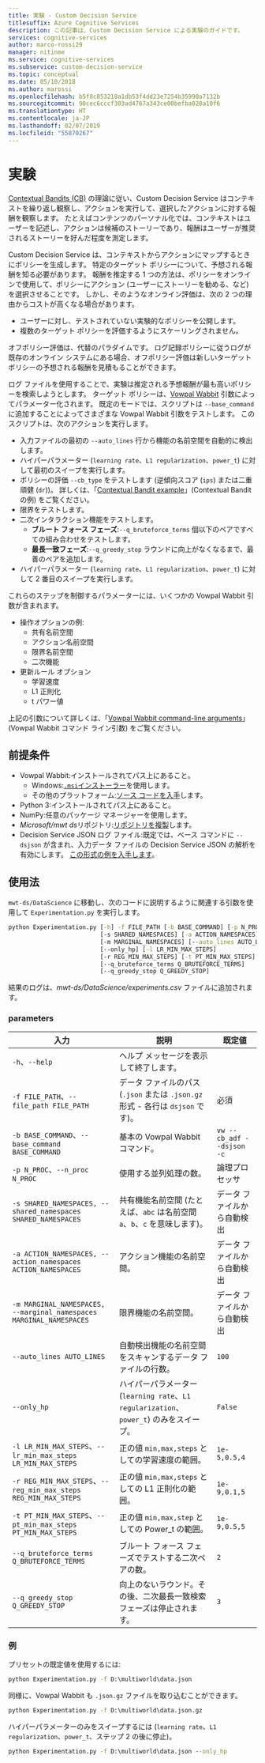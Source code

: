 ```yaml
---
title: 実験 - Custom Decision Service
titlesuffix: Azure Cognitive Services
description: この記事は、Custom Decision Service による実験のガイドです。
services: cognitive-services
author: marco-rossi29
manager: nitinme
ms.service: cognitive-services
ms.subservice: custom-decision-service
ms.topic: conceptual
ms.date: 05/10/2018
ms.author: marossi
ms.openlocfilehash: b5f8c853218a1db53f4dd23e7254b35990a7132b
ms.sourcegitcommit: 90cec6cccf303ad4767a343ce00befba020a10f6
ms.translationtype: HT
ms.contentlocale: ja-JP
ms.lasthandoff: 02/07/2019
ms.locfileid: "55870267"
---
```

# <a name="experimentation"></a>実験

[Contextual Bandits (CB)](https://www.microsoft.com/en-us/research/blog/contextual-bandit-breakthrough-enables-deeper-personalization/) の理論に従い、Custom Decision Service はコンテキストを繰り返し観察し、アクションを実行して、選択したアクションに対する報酬を観察します。 たとえばコンテンツのパーソナル化では、コンテキストはユーザーを記述し、アクションは候補のストーリーであり、報酬はユーザーが推奨されるストーリーを好んだ程度を測定します。

Custom Decision Service は、コンテキストからアクションにマップするときにポリシーを生成します。 特定のターゲット ポリシーについて、予想される報酬を知る必要があります。 報酬を推定する 1 つの方法は、ポリシーをオンラインで使用して、ポリシーにアクション (ユーザーにストーリーを勧める、など) を選択させることです。 しかし、そのようなオンライン評価は、次の 2 つの理由からコストが高くなる場合があります。

* ユーザーに対し、テストされていない実験的なポリシーを公開します。
* 複数のターゲット ポリシーを評価するようにスケーリングされません。

オフポリシー評価は、代替のパラダイムです。 ログ記録ポリシーに従うログが既存のオンライン システムにある場合、オフポリシー評価は新しいターゲット ポリシーの予想される報酬を見積もることができます。

ログ ファイルを使用することで、実験は推定される予想報酬が最も高いポリシーを検索しようとします。 ターゲット ポリシーは、[Vowpal Wabbit](https://github.com/JohnLangford/vowpal_wabbit/wiki) 引数によってパラメーター化されます。 既定のモードでは、スクリプトは `--base_command` に追加することによってさまざまな Vowpal Wabbit 引数をテストします。 このスクリプトは、次のアクションを実行します。

* 入力ファイルの最初の `--auto_lines` 行から機能の名前空間を自動的に検出します。
* ハイパーパラメーター (`learning rate`、`L1 regularization`、`power_t`) に対して最初のスイープを実行します。
* ポリシーの評価 `--cb_type` をテストします (逆傾向スコア (`ips`) または二重頑健 (`dr`))。 詳しくは、「[Contextual Bandit example](https://github.com/JohnLangford/vowpal_wabbit/wiki/Contextual-Bandit-Example)」(Contextual Bandit の例) をご覧ください。
* 限界をテストします。
* 二次インタラクション機能をテストします。
   * **ブルート フォース フェーズ**:`--q_bruteforce_terms` 個以下のペアですべての組み合わせをテストします。
   * **最長一致フェーズ**:`--q_greedy_stop` ラウンドに向上がなくなるまで、最善のペアを追加します。
* ハイパーパラメーター (`learning rate`、`L1 regularization`、`power_t`) に対して 2 番目のスイープを実行します。

これらのステップを制御するパラメーターには、いくつかの Vowpal Wabbit 引数が含まれます。
- 操作オプションの例:
  - 共有名前空間
  - アクション名前空間
  - 限界名前空間
  - 二次機能
- 更新ルール オプション
  - 学習速度
  - L1 正則化
  - t パワー値

上記の引数について詳しくは、「[Vowpal Wabbit command-line arguments](https://github.com/JohnLangford/vowpal_wabbit/wiki/Command-line-arguments)」(Vowpal Wabbit コマンド ライン引数) をご覧ください。

## <a name="prerequisites"></a>前提条件
- Vowpal Wabbit:インストールされてパス上にあること。
  - Windows:[`.msi`インストーラー](https://github.com/eisber/vowpal_wabbit/releases)を使用します。
  - その他のプラットフォーム:[ソース コードを入手](https://github.com/JohnLangford/vowpal_wabbit/releases)します。
- Python 3:インストールされてパス上にあること。
- NumPy:任意のパッケージ マネージャーを使用します。
- *Microsoft/mwt ds*リポジトリ:[リポジトリを複製](https://github.com/Microsoft/mwt-ds)します。
- Decision Service JSON ログ ファイル:既定では、ベース コマンドに `--dsjson` が含まれ、入力データ ファイルの Decision Service JSON の解析を有効にします。 [この形式の例を入手します](https://github.com/JohnLangford/vowpal_wabbit/blob/master/test/train-sets/decisionservice.json)。

## <a name="usage"></a>使用法
`mwt-ds/DataScience` に移動し、次のコードに説明するように関連する引数を使用して `Experimentation.py` を実行します。

```cmd
python Experimentation.py [-h] -f FILE_PATH [-b BASE_COMMAND] [-p N_PROC]
                          [-s SHARED_NAMESPACES] [-a ACTION_NAMESPACES]
                          [-m MARGINAL_NAMESPACES] [--auto_lines AUTO_LINES]
                          [--only_hp] [-l LR_MIN_MAX_STEPS]
                          [-r REG_MIN_MAX_STEPS] [-t PT_MIN_MAX_STEPS]
                          [--q_bruteforce_terms Q_BRUTEFORCE_TERMS]
                          [--q_greedy_stop Q_GREEDY_STOP]
```

結果のログは、*mwt-ds/DataScience/experiments.csv* ファイルに追加されます。

### <a name="parameters"></a>parameters
| 入力 | 説明 | 既定値 |
| --- | --- | --- |
| `-h`、`--help` | ヘルプ メッセージを表示して終了します。 | |
| `-f FILE_PATH`、`--file_path FILE_PATH` | データ ファイルのパス (`.json` または `.json.gz` 形式 - 各行は `dsjson` です)。 | 必須 |  
| `-b BASE_COMMAND`、`--base_command BASE_COMMAND` | 基本の Vowpal Wabbit コマンド。  | `vw --cb_adf --dsjson -c` |  
| `-p N_PROC`、`--n_proc N_PROC` | 使用する並列処理の数。 | 論理プロセッサ |  
| `-s SHARED_NAMESPACES, --shared_namespaces SHARED_NAMESPACES` | 共有機能名前空間 (たとえば、`abc` は名前空間 `a`、`b`、`c` を意味します)。  | データ ファイルから自動検出 |  
| `-a ACTION_NAMESPACES, --action_namespaces ACTION_NAMESPACES` | アクション機能の名前空間。 | データ ファイルから自動検出 |  
| `-m MARGINAL_NAMESPACES, --marginal_namespaces MARGINAL_NAMESPACES` | 限界機能の名前空間。 | データ ファイルから自動検出 |  
| `--auto_lines AUTO_LINES` | 自動検出機能の名前空間をスキャンするデータ ファイルの行数。 | `100` |  
| `--only_hp` | ハイパーパラメーター (`learning rate`、`L1 regularization`、`power_t`) のみをスイープ。 | `False` |  
| `-l LR_MIN_MAX_STEPS`、`--lr_min_max_steps LR_MIN_MAX_STEPS` | 正の値 `min,max,steps` としての学習速度の範囲。 | `1e-5,0.5,4` |  
| `-r REG_MIN_MAX_STEPS`、`--reg_min_max_steps REG_MIN_MAX_STEPS` | 正の値 `min,max,steps` としての L1 正則化の範囲。 | `1e-9,0.1,5` |  
| `-t PT_MIN_MAX_STEPS`、`--pt_min_max_steps PT_MIN_MAX_STEPS` | 正の値 `min,max,step` としての Power_t の範囲。 | `1e-9,0.5,5` |  
| `--q_bruteforce_terms Q_BRUTEFORCE_TERMS` | ブルート フォース フェーズでテストする二次ペアの数。 | `2` |  
| `--q_greedy_stop Q_GREEDY_STOP` | 向上のないラウンド。その後、二次最長一致検索フェーズは停止されます。 | `3` |  

### <a name="examples"></a>例
プリセットの既定値を使用するには:
```cmd
python Experimentation.py -f D:\multiworld\data.json
```

同様に、Vowpal Wabbit も `.json.gz` ファイルを取り込むことができます。
```cmd
python Experimentation.py -f D:\multiworld\data.json.gz
```

ハイパーパラメーターのみをスイープするには (`learning rate`、`L1 regularization`、`power_t`、ステップ 2 の後に停止)。
```cmd
python Experimentation.py -f D:\multiworld\data.json --only_hp
```
